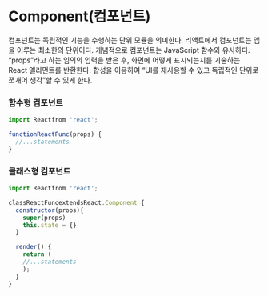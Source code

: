 # Component(컴포넌트)

컴포넌트는 독립적인 기능을 수행하는 단위 모듈을 의미한다. 리액트에서 컴포넌트는 앱을 이루는 최소한의 단위이다. 개념적으로 컴포넌트는 JavaScript 함수와 유사하다. “props”라고 하는 임의의 입력을 받은 후, 화면에 어떻게 표시되는지를 기술하는 React 엘리먼트를 반환한다. 합성을 이용하여 “UI를 재사용할 수 있고 독립적인 단위로 쪼개어 생각”할 수 있게 한다.

### 함수형 컴포넌트

```js
import Reactfrom 'react';

functionReactFunc(props) {
  //...statements
}
```

### **클래스형 컴포넌트**

```js
import Reactfrom 'react';

classReactFuncextendsReact.Component {
  constructor(props){
    super(props)
    this.state = {}
  }

  render() {
    return (
    //...statements
    );
  }
}
```
